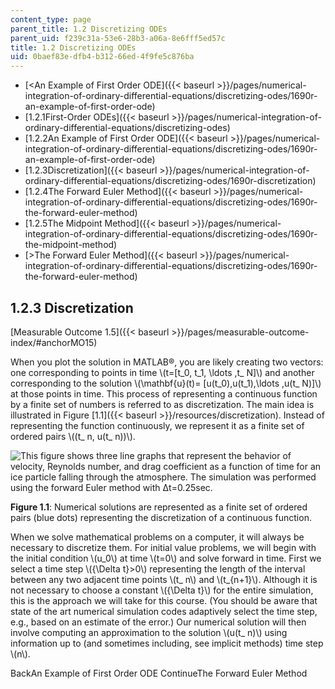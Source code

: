 ```yaml
---
content_type: page
parent_title: 1.2 Discretizing ODEs
parent_uid: f239c31a-53e6-28b3-a06a-8e6fff5ed57c
title: 1.2 Discretizing ODEs
uid: 0baef83e-dfb4-b312-66ed-4f9fe5c876ba
---
```


*   [<An Example of First Order ODE]({{< baseurl >}}/pages/numerical-integration-of-ordinary-differential-equations/discretizing-odes/1690r-an-example-of-first-order-ode)
*   [1.2.1First-Order ODEs]({{< baseurl >}}/pages/numerical-integration-of-ordinary-differential-equations/discretizing-odes)
*   [1.2.2An Example of First Order ODE]({{< baseurl >}}/pages/numerical-integration-of-ordinary-differential-equations/discretizing-odes/1690r-an-example-of-first-order-ode)
*   [1.2.3Discretization]({{< baseurl >}}/pages/numerical-integration-of-ordinary-differential-equations/discretizing-odes/1690r-discretization)
*   [1.2.4The Forward Euler Method]({{< baseurl >}}/pages/numerical-integration-of-ordinary-differential-equations/discretizing-odes/1690r-the-forward-euler-method)
*   [1.2.5The Midpoint Method]({{< baseurl >}}/pages/numerical-integration-of-ordinary-differential-equations/discretizing-odes/1690r-the-midpoint-method)
*   [\>The Forward Euler Method]({{< baseurl >}}/pages/numerical-integration-of-ordinary-differential-equations/discretizing-odes/1690r-the-forward-euler-method)

1.2.3 Discretization
--------------------

[Measurable Outcome 1.5]({{< baseurl >}}/pages/measurable-outcome-index/#anchorMO15)

When you plot the solution in MATLAB®, you are likely creating two vectors: one corresponding to points in time \\(t=\[t\_0, t\_1, \\ldots ,t\_ N\]\\) and another corresponding to the solution \\(\\mathbf{u}(t)= \[u(t\_0),u(t\_1),\\ldots ,u(t\_ N)\]\\) at those points in time. This process of representing a continuous function by a finite set of numbers is referred to as discretization. The main idea is illustrated in Figure [1.1]({{< baseurl >}}/resources/discretization). Instead of representing the function continuously, we represent it as a finite set of ordered pairs \\((t\_ n, u(t\_ n))\\).

![This figure shows three line graphs that represent the behavior of velocity, Reynolds number, and drag coefficient as a function of time for an ice particle falling through the atmosphere. The simulation was performed using the forward Euler method with Δt=0.25sec.](BASEURL_PLACEHOLDER/resources/discretization)

**Figure 1.1**: Numerical solutions are represented as a finite set of ordered pairs (blue dots) representing the discretization of a continuous function.

When we solve mathematical problems on a computer, it will always be necessary to discretize them. For initial value problems, we will begin with the initial condition \\(u\_0\\) at time \\(t=0\\) and solve forward in time. First we select a time step \\({\\Delta t}>0\\) representing the length of the interval between any two adjacent time points \\(t\_ n\\) and \\(t\_{n+1}\\). Although it is not necessary to choose a constant \\({\\Delta t}\\) for the entire simulation, this is the approach we will take for this course. (You should be aware that state of the art numerical simulation codes adaptively select the time step, e.g., based on an estimate of the error.) Our numerical solution will then involve computing an approximation to the solution \\(u(t\_ n)\\) using information up to (and sometimes including, see implicit methods) time step \\(n\\).

BackAn Example of First Order ODE ContinueThe Forward Euler Method